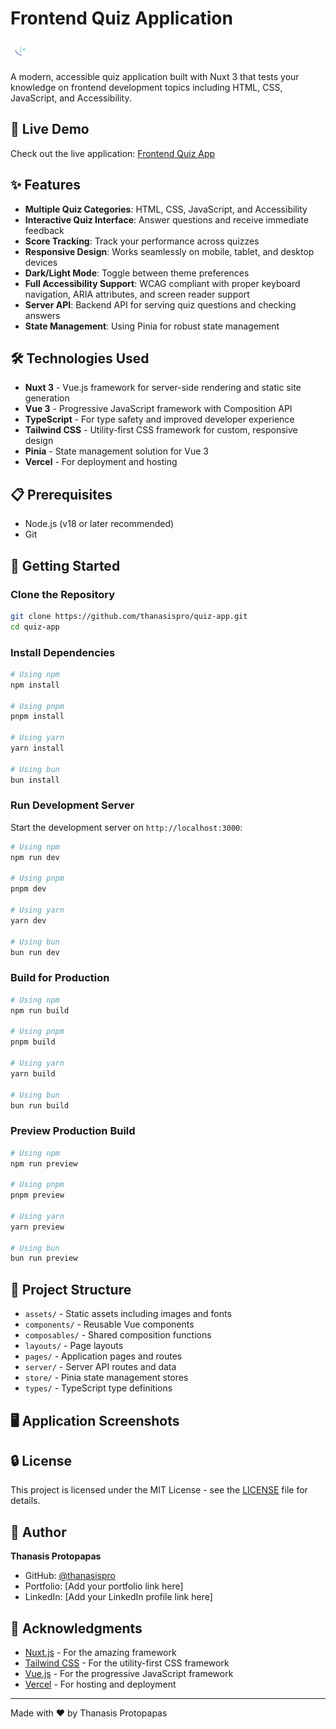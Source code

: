 # Frontend Quiz Application

![Quiz App Screenshot](https://raw.githubusercontent.com/thanasispro/quiz-app/main/assets/images/favicon-32x32.png) 

A modern, accessible quiz application built with Nuxt 3 that tests your knowledge on frontend development topics including HTML, CSS, JavaScript, and Accessibility.

## 🔗 Live Demo

Check out the live application: [Frontend Quiz App](https://quiz-app-git-main-thanasis-protopapas-projects.vercel.app/)

## ✨ Features

- **Multiple Quiz Categories**: HTML, CSS, JavaScript, and Accessibility
- **Interactive Quiz Interface**: Answer questions and receive immediate feedback
- **Score Tracking**: Track your performance across quizzes
- **Responsive Design**: Works seamlessly on mobile, tablet, and desktop devices
- **Dark/Light Mode**: Toggle between theme preferences
- **Full Accessibility Support**: WCAG compliant with proper keyboard navigation, ARIA attributes, and screen reader support
- **Server API**: Backend API for serving quiz questions and checking answers
- **State Management**: Using Pinia for robust state management

## 🛠️ Technologies Used

- **Nuxt 3** - Vue.js framework for server-side rendering and static site generation
- **Vue 3** - Progressive JavaScript framework with Composition API
- **TypeScript** - For type safety and improved developer experience
- **Tailwind CSS** - Utility-first CSS framework for custom, responsive design
- **Pinia** - State management solution for Vue 3
- **Vercel** - For deployment and hosting

## 📋 Prerequisites

- Node.js (v18 or later recommended)
- Git

## 🚀 Getting Started

### Clone the Repository

```bash
git clone https://github.com/thanasispro/quiz-app.git
cd quiz-app
```

### Install Dependencies

```bash
# Using npm
npm install

# Using pnpm
pnpm install

# Using yarn
yarn install

# Using bun
bun install
```

### Run Development Server

Start the development server on `http://localhost:3000`:

```bash
# Using npm
npm run dev

# Using pnpm
pnpm dev

# Using yarn
yarn dev

# Using bun
bun run dev
```

### Build for Production

```bash
# Using npm
npm run build

# Using pnpm
pnpm build

# Using yarn
yarn build

# Using bun
bun run build
```

### Preview Production Build

```bash
# Using npm
npm run preview

# Using pnpm
pnpm preview

# Using yarn
yarn preview

# Using bun
bun run preview
```

## 🧩 Project Structure

- `assets/` - Static assets including images and fonts
- `components/` - Reusable Vue components
- `composables/` - Shared composition functions
- `layouts/` - Page layouts
- `pages/` - Application pages and routes
- `server/` - Server API routes and data
- `store/` - Pinia state management stores
- `types/` - TypeScript type definitions

## 🖥️ Application Screenshots

<!-- Add application screenshots here when available -->

## 🔒 License

This project is licensed under the MIT License - see the [LICENSE](LICENSE) file for details.

## 👤 Author

**Thanasis Protopapas**

- GitHub: [@thanasispro](https://github.com/thanasispro)
- Portfolio: [Add your portfolio link here]
- LinkedIn: [Add your LinkedIn profile link here]

## 🙏 Acknowledgments

- [Nuxt.js](https://nuxt.com/) - For the amazing framework
- [Tailwind CSS](https://tailwindcss.com/) - For the utility-first CSS framework
- [Vue.js](https://vuejs.org/) - For the progressive JavaScript framework
- [Vercel](https://vercel.com/) - For hosting and deployment

---

Made with ❤️ by Thanasis Protopapas
